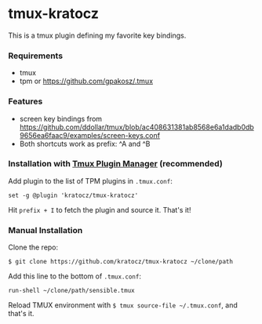 # tmux-kratocz

This is a tmux plugin defining my favorite key bindings.

### Requirements

* tmux
* tpm or https://github.com/gpakosz/.tmux

### Features

* screen key bindings from https://github.com/ddollar/tmux/blob/ac408631381ab8568e6a1dadb0db9656ea6faac9/examples/screen-keys.conf
* Both shortcuts work as prefix: ^A and ^B


### Installation with [Tmux Plugin Manager](https://github.com/tmux-plugins/tpm) (recommended)

Add plugin to the list of TPM plugins in `.tmux.conf`:

```tmux
set -g @plugin 'kratocz/tmux-kratocz'
```

Hit `prefix + I` to fetch the plugin and source it. That's it!

### Manual Installation

Clone the repo:

    $ git clone https://github.com/kratocz/tmux-kratocz ~/clone/path

Add this line to the bottom of `.tmux.conf`:

```tmux
run-shell ~/clone/path/sensible.tmux
```

Reload TMUX environment with `$ tmux source-file ~/.tmux.conf`, and that's it.

